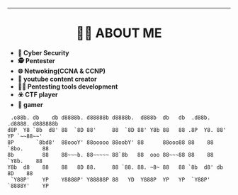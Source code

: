 <hr>


<h1 align="center">🧑‍💻 ABOUT ME</h1>

* **🎩 Cyber Security**
* **🕵️ Pentester**
* **🌐 Netwoking(CCNA & CCNP)**
* **📕 youtube content creator**
* **👨‍💻 Pentesting tools development**
* **☣️ CTF player**
* **🎲 gamer**


<script src="https://tryhackme.com/badge/68808"></script>





```
 .o88b. db    db d8888b. d88888b d8888b.  d888b  db   db  .d88b.  .d8888. d888888b 
d8P  Y8 `8b  d8' 88  `8D 88'     88  `8D 88' Y8b 88   88 .8P  Y8. 88'  YP `~~88~~' 
8P       `8bd8'  88oooY' 88ooooo 88oobY' 88      88ooo88 88    88 `8bo.      88    
8b         88    88~~~b. 88~~~~~ 88`8b   88  ooo 88~~~88 88    88   `Y8b.    88    
Y8b  d8    88    88   8D 88.     88 `88. 88. ~8~ 88   88 `8b  d8' db   8D    88    
 `Y88P'    YP    Y8888P' Y88888P 88   YD  Y888P  YP   YP  `Y88P'  `8888Y'    YP    
                                                                                   
```

